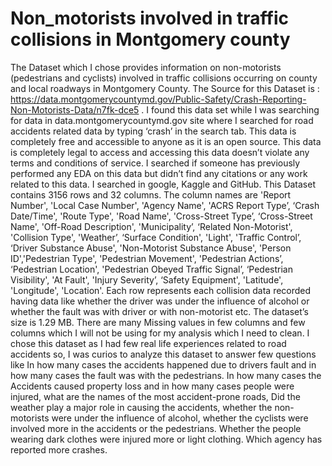 # Non_motorists involved in traffic collisions in Montgomery county
The Dataset which I chose provides information on non-motorists (pedestrians and cyclists) involved in traffic collisions occurring on county and local roadways in Montgomery County. The Source for this Dataset is : https://data.montgomerycountymd.gov/Public-Safety/Crash-Reporting-Non-Motorists-Data/n7fk-dce5 . I found this data set while I was searching for data in data.montgomerycountymd.gov site where I searched for road accidents related data by typing ‘crash’ in the search tab. This data is completely free and accessible to anyone as it is an open source. This data is completely legal to access and accessing this data doesn’t violate any terms and conditions of service. I searched if someone has previously performed any EDA on this data but didn’t find any citations or any work related to this data. I searched in google, Kaggle and GitHub. This Dataset contains 3156 rows and 32 columns. The column names are 'Report Number', 'Local Case Number', 'Agency Name', 'ACRS Report Type’, ‘Crash Date/Time', 'Route Type', 'Road Name', 'Cross-Street Type’, ‘Cross-Street Name', 'Off-Road Description', 'Municipality’, ‘Related Non-Motorist', 'Collision Type', 'Weather’, ‘Surface Condition', 'Light', 'Traffic Control’, ‘Driver Substance Abuse', 'Non-Motorist Substance Abuse', 'Person ID','Pedestrian Type', 'Pedestrian Movement', 'Pedestrian Actions’, ‘Pedestrian Location', 'Pedestrian Obeyed Traffic Signal’, ‘Pedestrian Visibility', 'At Fault', 'Injury Severity’, ‘Safety Equipment', 'Latitude', 'Longitude', 'Location'. Each row represents each collision data recorded having data like whether the driver was under the influence of alcohol or whether the fault was with driver or with non-motorist etc. The dataset’s size is 1.29 MB. There are many Missing values in few columns and few columns which I will not be using for my analysis which I need to clean. I chose this dataset as I had few real life experiences related to road accidents so, I was curios to analyze this dataset to answer few questions like In how many cases the accidents happened due to drivers fault and in how many cases the fault was with the pedestrians. In how many cases the Accidents caused property loss and in how many cases people were injured, what are the names of the most accident-prone roads, Did the weather play a major role in causing the accidents, whether the non-motorists were under the influence of alcohol, whether the cyclists were involved more in the accidents or the pedestrians. Whether the people wearing dark clothes were injured more or light clothing. Which agency has reported more crashes.

